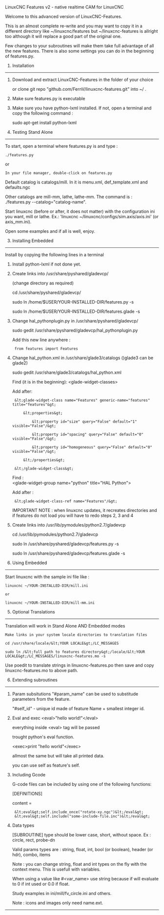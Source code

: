LinuxCNC Features v2 - native realtime CAM for LinuxCNC

Welcome to this advanced version of LinuxCNC-Features.

This is an almost complete re-write and you may want to copy it in a different directory
like ~/linuxcnc/features but ~/linuxcnc-features is allright too although it will
replace a good part of the original one.
 
Few changes to your subroutines will make them take full advantage of all the new features.
There is also some settings you can do in the beginning of features.py.

1. Installation
--------------------------------------------------------------------------------
1. Download and extract LinuxCNC-Features in the folder of your choice

	or clone git repo "github.com/FernV/linuxcnc-features.git" into ~/  .

2. Make sure features.py is executable

3. Make sure you have python-lxml installed. If not, open a terminal and copy the following command :

	sudo apt-get install python-lxml


2. Testing Stand Alone
--------------------------------------------------------------------------------
To start, open a terminal where features.py is and type : 

	./features.py

or

	In your file manager, double-click on features.py

Default catalog is catalogs/mill. In it is menu.xml, def_template.xml and defaults.ngc

Other catalogs are mill-mm, lathe, lathe-mm.
The command is : ./features.py --catalog="catalog-name".

Start linuxcnc (before or after, it does not matter) with the configuration ini you want, mill or lathe.
Ex.: 'linuxcnc ~/linuxcnc/configs/sim.axis/axis.ini' (or axis_mm.ini).

Open some examples and if all is well, enjoy.


3. Installing Embedded
--------------------------------------------------------------------------------
Install by copying the following lines in a terminal

1. Install python-lxml if not done yet.

2. Create links into /usr/share/pyshared/gladevcp/

	(change directory as required)
	
	cd /usr/share/pyshared/gladevcp/
	
	sudo ln /home/$USER/YOUR-INSTALLED-DIR/features.py -s
	
	sudo ln /home/$USER/YOUR-INSTALLED-DIR/features.glade -s
	
	
3. Change hal_pythonplugin.py in /usr/share/pyshared/gladevcp/

	sudo gedit /usr/share/pyshared/gladevcp/hal_pythonplugin.py

	Add this new line anywhere :
	
		from features import Features


4. Change hal_python.xml in /usr/share/glade3/catalogs ()glade3 can be glade2)

	sudo gedit /usr/share/glade3/catalogs/hal_python.xml

	Find (it is in the beginning):
	&lt;glade-widget-classes&gt;
	
	Add after:
	
		&lt;glade-widget-class name="Features" generic-name="features" title="features"&gt;
		
		    &lt;properties&gt;
		    
		        &lt;property id="size" query="False" default="1" visible="False"/&gt;
		        
		        &lt;property id="spacing" query="False" default="0" visible="False"/&gt;
		        
		        &lt;property id="homogeneous" query="False" default="0" visible="False"/&gt;
		        
		    &lt;/properties&gt;
		    
		&lt;/glade-widget-class&gt;
		

	Find :  
	&lt;glade-widget-group name="python" title="HAL Python"&gt;
	
	Add after :
	
		&lt;glade-widget-class-ref name="Features"/&gt;
		

	IMPORTANT NOTE : when linuxcnc updates, it recreates directories and if features do not load
	you will have to redo steps 2, 3 and 4
	
	
5. Create links into /usr/lib/pymodules/python2.7/gladevcp

	cd /usr/lib/pymodules/python2.7/gladevcp
	
	sudo ln /usr/share/pyshared/gladevcp/features.py -s
	
	sudo ln /usr/share/pyshared/gladevcp/features.glade -s	
	
	
4. Using Embedded
--------------------------------------------------------------------------------
Start linuxcnc with the sample ini file like :

	linuxcnc ~/YOUR-INSTALLED-DIR/mill.ini
	
	or
	
	linuxcnc ~/YOUR-INSTALLED-DIR/mill-mm.ini


5. Optional Translations
--------------------------------------------------------------------------------
Translation will work in Stand Alone AND Embedded modes

	Make links in your system locale directories to translation files
	
	cd /usr/share/locale/&lt;YOUR LOCALE&gt;/LC_MESSAGES
	
	sudo ln /&lt;full path to features directory&gt;/locale/&lt;YOUR LOCALE&gt;/LC_MESSAGES/linuxcnc-features.mo -s

Use poedit to translate strings in linuxcnc-features.po then save and copy linuxcnc-features.mo to
above path.


6.	Extending subroutines
--------------------------------------------------------------------------------

1. Param subsitutions
	"#param_name" can be used to substitude parameters from the feature.
	
	"#self_id" - unique id made of feature Name + smallest integer id.
	

2. Eval and exec
	&lt;eval&gt;"hello world!"&lt;/eval&gt;
	
	everything inside &lt;eval&gt; tag will be passed
	
	trought python's eval function.
	
	
	&lt;exec&gt;print "hello world"&lt;/exec&gt;
	
	allmost the same but will take all printed data.
	
	
	you can use self as feature's self.

3. Including Gcode

	G-code files can be included by using one of the following functions:
	
	[DEFINITIONS]
	
	content =
	
		&lt;eval&gt;self.include_once("rotate-xy.ngc")&lt;/eval&gt;
		&lt;eval&gt;self.include("some-include-file.inc")&lt;/eval&gt;


4. Data types

	[SUBROUTINE] type should be lower case, short, without space. Ex : circle, rect, probe-dn

	Valid params types are : string, float, int, bool (or boolean), header (or hdr), combo, items
	
	Note : you can change string, float and int types on the fly with the context menu. 
	This is usefull with variables.
	
	When using a value like #&lt;var_name> use string because if will evaluate to 0 if int used or 0.0 if float.
	
	Study examples in ini/mill/fv_circle.ini and others.
	
	Note : icons and images only need name.ext.
	
--------------------------------------------------------------------------------
